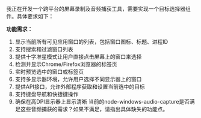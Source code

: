 我正在开发一个跨平台的屏幕录制及音频捕获工具，需要实现一个目标选择器组件。具体要求如下：

**功能需求：**
1. 显示当前所有可见应用窗口的列表，包括窗口图标、标题、进程ID
2. 支持搜索和过滤窗口列表
3. 提供十字准星模式让用户直接点击屏幕上的窗口来选择
4. 检测并显示Chrome/Firefox浏览器的标签页
5. 实时预览选中的窗口或标签页
6. 支持多显示器环境，允许用户选择不同显示器上的窗口
7. 提供API接口，允许外部程序获取和设置当前选中的目标
8. 支持键盘导航和快捷键操作
9. 确保在高DPI显示器上显示清晰
当前的node-windows-audio-capture是否满足这些音频捕获的需求？如果不满足，请指出具体缺失的功能点。